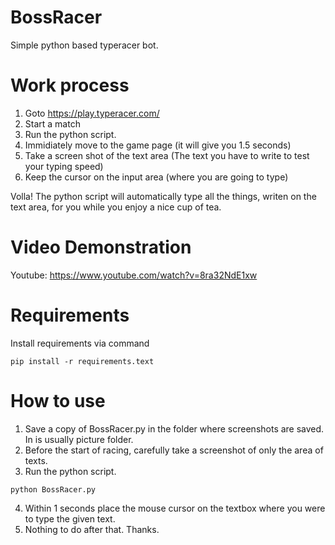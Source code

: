 # BossRacer
Simple python based typeracer bot. 

# Work process
1. Goto https://play.typeracer.com/
2. Start a match
3. Run the python script.
4. Immidiately move to the game page (it will give you 1.5 seconds)
5. Take a screen shot of the text area (The text you have to write to test your typing speed)
6. Keep the cursor on the input area (where you are going to type)

Volla! The python script will automatically type all the things, writen on the text area, for you while you enjoy a nice cup of tea. 

# Video Demonstration
Youtube: https://www.youtube.com/watch?v=8ra32NdE1xw

# Requirements
Install requirements via command
```
pip install -r requirements.text
```

# How to use
1. Save a copy of BossRacer.py in the folder where screenshots are saved. In is usually picture folder.
2. Before the start of racing, carefully take a screenshot of only the area of texts.
3. Run the python script.
```
python BossRacer.py
```
4. Within 1 seconds place the mouse cursor on the textbox where you were to type the given text.
5. Nothing to do after that. Thanks.
